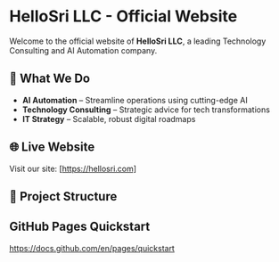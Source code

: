 # HelloSri LLC - Official Website

Welcome to the official website of **HelloSri LLC**, a leading Technology Consulting and AI Automation company.

## 🚀 What We Do
- **AI Automation** – Streamline operations using cutting-edge AI
- **Technology Consulting** – Strategic advice for tech transformations
- **IT Strategy** – Scalable, robust digital roadmaps

## 🌐 Live Website
Visit our site: [https://hellosri.com]

## 📁 Project Structure

## GitHub Pages Quickstart
https://docs.github.com/en/pages/quickstart